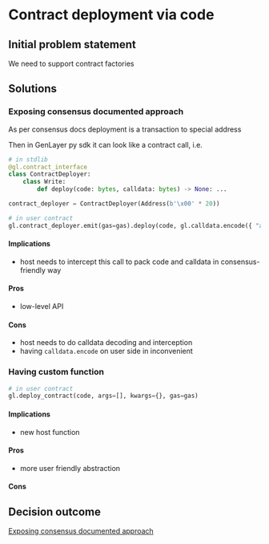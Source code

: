 # Contract deployment via code

## Initial problem statement
We need to support contract factories

## Solutions

### Exposing consensus documented approach
As per consensus docs deployment is a transaction to special address

Then in GenLayer py sdk it can look like a contract call, i.e.

```py
# in stdlib
@gl.contract_interface
class ContractDeployer:
    class Write:
        def deploy(code: bytes, calldata: bytes) -> None: ...

contract_deployer = ContractDeployer(Address(b'\x00' * 20))

# in user contract
gl.contract_deployer.emit(gas=gas).deploy(code, gl.calldata.encode({ "args": [], "kwargs": {} }))
```

#### Implications
- host needs to intercept this call to pack code and calldata in consensus-friendly way

#### Pros
- low-level API
#### Cons
- host needs to do calldata decoding and interception
- having `calldata.encode` on user side in inconvenient

### Having custom function

```py
# in user contract
gl.deploy_contract(code, args=[], kwargs={}, gas=gas)
```

#### Implications
- new host function

#### Pros
- more user friendly abstraction
#### Cons


## Decision outcome
[Exposing consensus documented approach](#exposing-consensus-documented-approach)
